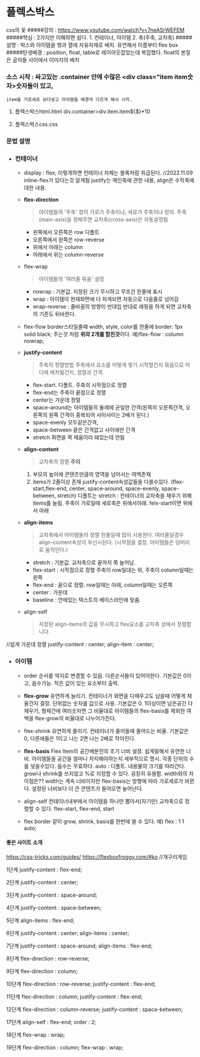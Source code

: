 # 플렉스박스
css의 꽃
#####강의 : https://www.youtube.com/watch?v=7neASrWEFEM
#####핵심 : 2가지만 이해하면 쉽다. 1. 컨테이너, 아이템      2. 축(주축, 교차축)
#####설명 : 박스와 아이템을 행과 열에 자유자재로 배치. 유연해서 이름부터 flex box
#####탄생배경 : position, float, table로 레이아웃잡았는데 복잡했다.
    float의 본질은 글자들 사이에서 이미지의 배치

### 소스 시작 : 싸고있는 .container 안에 수많은 <div class="item item숫자>숫자</div>들이 있고,
    item들 가로세로 보더넣고 아이템들 배경색 다르게 해서 시작.
1. 플렉스박스html.html
div.container>div.item.item${$}*10

2. 플렉스박스css.css


### 문법 설명
- ### 컨테이너
  - display : flex;
    이렇게하면 컨테이너 자체는 블록처럼 취급된다.
    //2022.11.09 inline-flex가 있다는것 알게됨
    justify는 메인축에 관한 내용, align은 수직축에 대한 내용.
  
  - **flex-direction**
    > 아이템들의 '주축' 정의
      가로가 주축이냐, 세로가 주축이냐 정의.
      주축(main-axis)을 정해주면 교차축(cross-axis)은 자동설정됨
    - 왼쪽에서 오른쪽은 row     디폴트
    - 오른쪽에서 왼쪽은 row-reverse
    - 위에서 아래는 column
    - 아래에서 위는 column-reverse
  
  - flex-wrap
    > 아이템들의 '여러줄 묶음' 설정
    - nowrap : 기본값. 지정된 크기 무시하고 무조건 한줄에 표시
    - wrap :  아이템이 현재화면에 다 차게되면 자동으로 다음줄로 넘어감
    - wrap-reverse : 줄바꿈의 방향이 반대임
      반대로 래핑을 하게 되면 교차축의 기준도 뒤바뀐다.
  
  - flex-flow
    border스타일줄때 width, style, color를 한줄에 border: 1px solid black; 주는것 처럼  **위의 2개를 합친것**이다.
    예)flex-flow : column nowrap;


  - **justify-content**
    > 주축의 정렬방법
    > 주축에서 요소를 어떻게 쌓기 시작할건지
    > 묶음으로 어디에 배치될건지, 정렬과 간격.
    - flex-start. 디폴트. 주축의 시작점으로 정렬
    - flex-end는 주축이 끝점으로 정렬
    - center는 가운데 정렬
    - space-around는 아이템들의 둘레에 균일한 간격(왼쪽의 오른쪽간격, 오른쪽의 왼쪽 간격이 중복되어 사이사이는 2배가 된다.)
    - space-evenly 모두같은간격,
    - space-between 끝은 간격없고 사이에만 간격
    - stretch 화면을 꽉 채움이라 돼있는데 안됨

  - **align-content**
    > 교차축의 정렬
    > **주의**
      1. 부모의 높이에 콘텐츠만큼의 영역을 넘어서는 여백존재
      2. items가 2줄이상 존재
    justify-content속성값들을 다쓸수있다.
    (flex-start,flex-end, center, space-around, space-evenly, space-between, stretch)
    디폴트는 stretch : 컨테이너의 교차축을 채우기 위해 items를 늘림.
    주축이 가로일때 세로축은 위에서아래. felx-start이면 위에서 아래

  - **align-items**
    > 교차축에서 아이템들의 정렬
    > 한줄일때 많이 사용한다. 여러줄일경우 align-content속성이 우선시된다.
    (시작점을 결정. 아이템들은 덩어리로 움직인다.)
    - stretch : 기본값. 교차축으로 끝까지 쭉 늘어남.
    - flex-start : 시작점으로 정렬
                주축이 row일대는 위, 주축이 column일때는 왼쪽
    - flex-end : 끝으로 정렬. row일때는 아래, column일때는 오른쪽
    - center : 가운데
    - baseline :  안에있는 텍스트의 베이스라인에 맞춤.
  
  - align-self
    > 지정된 align-items의 값을 무시하고 flex요소를 교차축 상에서 정렬합니다.


//쉽게 가운데 정렬
justify-content : center;
align-item : center;


- ### 아이템
  - order  순서를 억지로 변경할 수 있음. 다른순서들이 있어야한다. 기본값은 0이고, 음수가능. 작은 값이 있는 요소부터 출력.
  
  - **flex-grow**
    유연하게 늘리기.
    컨테이너가 화면을 다채우고도 남을때 어떻게 채울건지 결정. 단위없는 숫자를 값으로 사용.
    기본값은 0. 1이상이면 남은공간 다 채우기,  형제간에 여러숫자면 그 비율대로
    아이템들의 flex-basis를 제외한 여백을 flex-grow의 비율대로 나누어가진다.
  
  - flex-shrink
    유연하게 줄이기.
    컨테이너가 줄어들때 줄어드는 비율. 기본값은 0,   다른애들은 1이고 나는 2면 나는 2배로 작아진다.
  
  - **flex-basis**    Flex Item의 공간배분전의 초기 너비 설정. 쉽게말해서 유연한 너비.
    아이템들을 공간을 얼마나 차지해야하는지 세부적으로 명시. 각종 단위의 수를 넣을수있다. 음수는 무효하다.
    auto : 디폴트. 내용물의 크기를 따라간다.   grow나 shrink를 쓰지않고 %로 지정할 수 있다. 굉장히 유용함.
    width와의 차이점은??  width는 계속 너비이지만 flex-basis는 방향에 따라 가로세로가 바뀐다.
    설정된 너비보다 더 큰 콘텐츠가 들어오면 늘어난다.
  
  - align-self
    컨테이너내부에서 아이템을 하나만 뽑아서(자기만) 교차축으로 정렬할 수 있다.
    flex-start, flex-end, start
  - flex
  border 같이 grow, shrink, basis를 한번에 쓸 수 있다.
  예) flex :  1 1 auto;



 #### 좋은 사이트 소개
https://css-tricks.com/guides/
https://flexboxfroggy.com/#ko     //개구리게임

1단계
justify-content : flex-end;

2단계
justify-content : center;

3단계
justify-content : space-around;

4단계
justify-content : space-between;

5단계
align-items : flex-end;

6단계
justify-content : center;
align-items : center;

7단계
justify-content : space-around;
align-items : flex-end;

8단계
flex-direction : row-reverse;

9단계
flex-direction : column;

10단계
flex-direction : row-reverse;
justify-content : flex-end;

11단계
flex-direction : column;
justify-content : flex-end;

12단계
flex-direction : column-reverse;
justify-content : space-between;

17단계
align-self : flex-end;
order : 2;

18단계
flex-wrap : wrap;

19단계
flex-direction : column;
flex-wrap : wrap;

